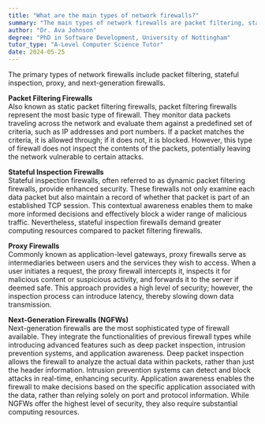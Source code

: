```yaml
---
title: "What are the main types of network firewalls?"
summary: "The main types of network firewalls are packet filtering, stateful inspection, proxy, and next-generation firewalls."
author: "Dr. Ava Johnson"
degree: "PhD in Software Development, University of Nottingham"
tutor_type: "A-Level Computer Science Tutor"
date: 2024-05-25
---
```


The primary types of network firewalls include packet filtering, stateful inspection, proxy, and next-generation firewalls.

**Packet Filtering Firewalls**  
Also known as static packet filtering firewalls, packet filtering firewalls represent the most basic type of firewall. They monitor data packets traveling across the network and evaluate them against a predefined set of criteria, such as IP addresses and port numbers. If a packet matches the criteria, it is allowed through; if it does not, it is blocked. However, this type of firewall does not inspect the contents of the packets, potentially leaving the network vulnerable to certain attacks.

**Stateful Inspection Firewalls**  
Stateful inspection firewalls, often referred to as dynamic packet filtering firewalls, provide enhanced security. These firewalls not only examine each data packet but also maintain a record of whether that packet is part of an established TCP session. This contextual awareness enables them to make more informed decisions and effectively block a wider range of malicious traffic. Nevertheless, stateful inspection firewalls demand greater computing resources compared to packet filtering firewalls.

**Proxy Firewalls**  
Commonly known as application-level gateways, proxy firewalls serve as intermediaries between users and the services they wish to access. When a user initiates a request, the proxy firewall intercepts it, inspects it for malicious content or suspicious activity, and forwards it to the server if deemed safe. This approach provides a high level of security; however, the inspection process can introduce latency, thereby slowing down data transmission.

**Next-Generation Firewalls (NGFWs)**  
Next-generation firewalls are the most sophisticated type of firewall available. They integrate the functionalities of previous firewall types while introducing advanced features such as deep packet inspection, intrusion prevention systems, and application awareness. Deep packet inspection allows the firewall to analyze the actual data within packets, rather than just the header information. Intrusion prevention systems can detect and block attacks in real-time, enhancing security. Application awareness enables the firewall to make decisions based on the specific application associated with the data, rather than relying solely on port and protocol information. While NGFWs offer the highest level of security, they also require substantial computing resources.
    